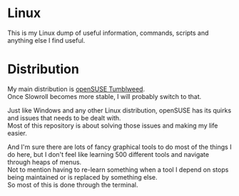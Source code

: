 # Linux

This is my Linux dump of useful information, commands, scripts and anything else I find useful.

# Distribution

My main distribution is [openSUSE Tumblweed](https://en.opensuse.org/Portal:Tumbleweed).\
Once Slowroll becomes more stable, I will probably switch to that.

Just like Windows and any other Linux distribution, openSUSE has its quirks and issues that needs to be dealt with.\
Most of this repository is about solving those issues and making my life easier.

And I'm sure there are lots of fancy graphical tools to do most of the things I do here, but I don't feel like learning 500 different tools and navigate through heaps of menus.\
Not to mention having to re-learn something when a tool I depend on stops being maintained or is replaced by something else.\
So most of this is done through the terminal.